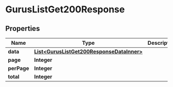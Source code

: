 

# GurusListGet200Response


## Properties

| Name | Type | Description | Notes |
|------------ | ------------- | ------------- | -------------|
|**data** | [**List&lt;GurusListGet200ResponseDataInner&gt;**](GurusListGet200ResponseDataInner.md) |  |  [optional] |
|**page** | **Integer** |  |  [optional] |
|**perPage** | **Integer** |  |  [optional] |
|**total** | **Integer** |  |  [optional] |



